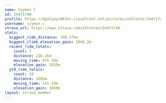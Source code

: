 ```yaml
---
name: Szymon C
id: 24471740
profile: https://dgalywyr863hv.cloudfront.net/pictures/athletes/24471740/7213253/3/large.jpg
username: szymon-c
strava_url: https://www.strava.com/athletes/24471740
stats:
  biggest_ride_distance: 180.27km
  biggest_climb_elevation_gain: 1848.2m
  recent_ride_totals:
    count: 7
    distance: 216.2km
    moving_time: 07h 20m
    elevation_gain: 1835m
  ytd_ride_totals:
    count: 10
    distance: 326km
    moving_time: 11h 29m
    elevation_gain: 3569m
layout: strava_member
--- 
```

